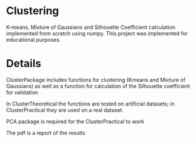 # Clustering

K-means, Mixture of Gaussians and Silhouette Coefficient calculation implemented from scratch using numpy. This project was implemented for educational purposes.

# Details

ClusterPackage includes functions for clustering (Kmeans and Mixture of Gaussians) as well as a function for calculation of the Silhouette coefficient for validation

In ClusterTheoretical the functions are tested on artificial datasets; in ClusterPractical they are used on a real dataset.

PCA package is required for the ClusterPractical to work

The pdf is a report of the results
